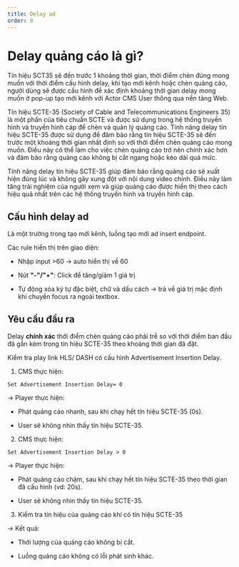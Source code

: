 ```yaml
---
title: Delay ad
order: 8
---
```


# Delay quảng cáo là gì?

Tín hiệu SCT35 sẽ đến trước 1 khoảng thời gian, thời điểm chèn đúng mong muốn với thời điểm cấu hình delay,  khi tạo mới kênh hoặc chèn quảng cáo, người dùng sẽ được cấu hình để xác định khoảng thời gian delay mong muốn ở pop-up tạo mới kênh  với Actor CMS User thông qua nền tảng Web.

Tín hiệu SCTE-35 (Society of Cable and Telecommunications Engineers 35) là một phần của tiêu chuẩn SCTE và được sử dụng trong hệ thống truyền hình và truyền hình cáp để chèn và quản lý quảng cáo. Tính năng delay tín hiệu SCTE-35 được sử dụng để đảm bảo rằng tín hiệu SCTE-35 sẽ đến trước một khoảng thời gian nhất định so với thời điểm chèn quảng cáo mong muốn. Điều này có thể làm cho việc chèn quảng cáo trở nên chính xác hơn và đảm bảo rằng quảng cáo không bị cắt ngang hoặc kéo dài quá mức.

Tính năng delay tín hiệu SCTE-35 giúp đảm bảo rằng quảng cáo sẽ xuất hiện đúng lúc và không gây xung đột với nội dung video chính. Điều này làm tăng trải nghiệm của người xem và giúp quảng cáo được hiển thị theo cách hiệu quả nhất trên các hệ thống truyền hình và truyền hình cáp.

## Cấu hình delay ad

Là một trường trong tạo mới kênh, luồng tạo mới ad insert endpoint.

Các rule hiển thị trên giao diện:

- Nhập input >60 → auto hiển thị về 60

- Nút **"-"/"+"**: Click để tăng/giảm 1 giá trị

- Tự động xóa ký tự đặc biệt, chữ và dấu cách →  trả về giá trị mặc định khi chuyển focus ra ngoài textbox.

## Yêu cầu đầu ra

Delay **chính xác** thời điểm chèn quảng cáo phải trễ so với thời điểm ban đầu đã gắn kèm trong tín hiệu SCTE-35 theo khoảng thời gian đã đặt.

Kiểm tra play link HLS/ DASH có cấu hình Advertisement Insertion Delay.

1. CMS thực hiện:

```
Set Advertisement Insertion Delay= 0
```

→ Player thực hiện:

- Phát quảng cáo nhanh, sau khi chạy hết tín hiệu SCTE-35 (0s).

- User sẽ không nhìn thấy tín hiệu SCTE-35.

2. CMS thực hiện:

```
Set Advertisement Insertion Delay > 0
```

→ Player thực hiện:

- Phát quảng cáo chậm, sau khi chạy hết tín hiệu SCTE-35 theo thời gian đã cấu hình (vd: 20s).

- User sẽ không nhìn thấy tín hiệu SCTE-35.

3. Kiểm tra tín hiệu của quảng cáo khi có tín hiệu SCTE-35

→ Kết quả:

- Thời lượng của quảng cáo không bị cắt.

- Luồng quảng cáo không có lỗi phát sinh khác.
